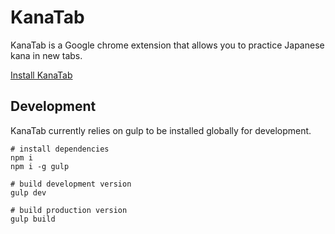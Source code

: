 # KanaTab
KanaTab is a Google chrome extension that allows you to practice Japanese kana
in new tabs.

[Install KanaTab](https://chrome.google.com/webstore/detail/kana-tab/mpcdgnhoopfipjmfiadfofkkgeghfchn)

## Development
KanaTab currently relies on gulp to be installed globally for development.

```
# install dependencies
npm i
npm i -g gulp

# build development version
gulp dev

# build production version
gulp build
```
